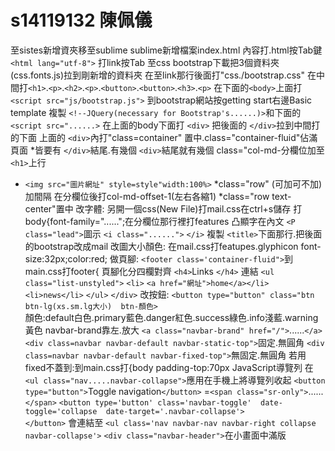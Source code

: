 # s14119132 陳佩儀
 至sistes新增資夾移至sublime   sublime新增檔案index.html
內容打.html按Tab鍵 `<html lang="utf-8">`
打link按Tab
至css bootstrap下載把3個資料夾(css.fonts.js)拉到剛新增的資料夾
在至link那行後面打"css./bootstrap.css"
在中間打`<h1>`.`<p>`.`<h2>`.`<p>`.`<button>`.`<button>`.`<h3>`.`<p>`
在下面的`<body>`上面打 `<script src="js/bootstrap.js">`
到bootstrap網站按getting start右邊Basic template
複製 `<!--JQuery(necessary for Bootstrap's......)>`和下面的 `<script src="......>`
在上面的body下面打 `<div>`
把後面的 `</div>`拉到中間打的下面
上面的 `<div>`內打"class=container"
置中.class="container-fluid"佔滿頁面
*皆要有 `</div>`結尾.有幾個 `<div>`結尾就有幾個
class="col-md-分欄位加至 `<h1>`上行
* `<img src="圖片網址" style=style"width:100%>`
*class="row" (可加可不加)  加間隔 在分欄位後打col-md-offset-1(左右各縮1)
*class="row text-center"置中
改字體:
另開一個css(New File)打mail.css在ctrl+s儲存
打body{font-family="......";在分欄位那行裡打features
凸顯字在內文 `<P class="lead">`圖示
 `<i class="......">` `</i>`
複製 `<title>`下面那行.把後面的bootstrap改成mail
改圖大小顏色:
在mail.css打featupes.glyphicon font-size:32px;color:red;
做頁腳:
 `<footer class='container-fluid">`到main.css打footer{
頁腳化分四欄對齊 `<h4>`Links `</h4>`
連結 `<ul class="list-unstyled">`
     `<li>` `<a href="網址">home</a></li>`
     `<li>news</li>`
     `</ul>`
`</div>`
改按鈕:
`<button type="button" class="btn btn-lg(xs.sm.lg大小)  btn-顏色>`  
顏色:default白色.primary藍色.danger紅色.success綠色.info淺藍.warning黃色
navbar-brand靠左.放大
`<a class="navbar-brand" href="/">`......`</a>`
`<div class=navbar navbar-default navbar-static-top">`固定.無圓角
`<div class=navbar navbar-default navbar-fixed-top">`無固定.無圓角
若用fixed不蓋到:到main.css打{body padding-top:70px
JavaScript導覽列
在`<ul class="nav.....navbar-collapse">`應用在手機上將導覽列收起
`<button type="button">`Toggle navigation`</button>`
=`<span class="sr-only">`......`</span>`
`<button type='button' class='navbar-toggle'  date-toggle='collapse  date-target='.navbar-collapse'>`  
`</button>`   會連結至
`<ul class='nav navbar-nav navbar-right collapse navbar-collapse'>`
`<div class="navbar-header">`在小畫面中滿版
